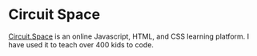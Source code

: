 Circuit Space
========
[Circuit.Space](http://www.circuit.space) is an online Javascript, HTML, and CSS learning platform. I have used it to teach over 400 kids to code.
